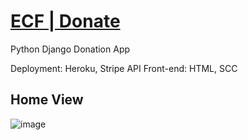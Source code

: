 # [ECF | Donate](https://ecfdonation.herokuapp.com/)

Python Django Donation App

Deployment: Heroku, 
Stripe API
Front-end: HTML, SCC


## Home View
![image](https://drive.google.com/uc?export=view&id=1onSmETE61XST8jXyuP6NgeKpb4U198R0)
